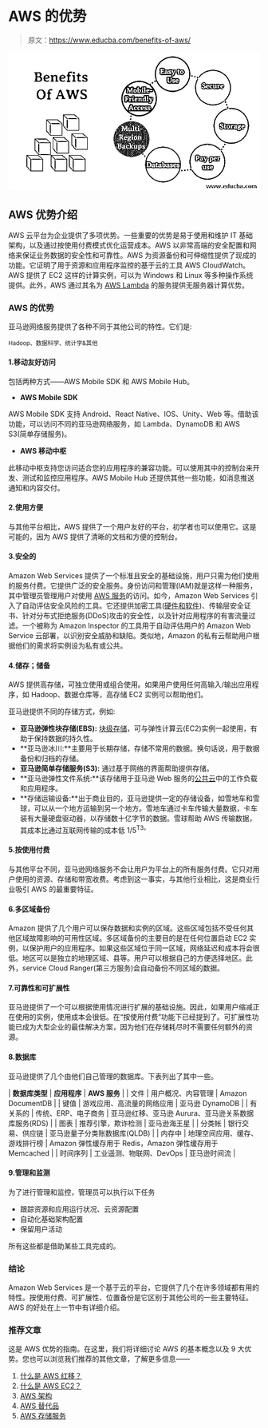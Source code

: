 # AWS 的优势

> 原文：<https://www.educba.com/benefits-of-aws/>

![Benefits of AWS](img/6bd6e6d4e88eb9e1848aeedb7c208e5f.png)



## AWS 优势介绍

AWS 云平台为企业提供了多项优势。一些重要的优势是易于使用和维护 IT 基础架构，以及通过按使用付费模式优化运营成本。AWS 以非常高端的安全配置和网络来保证业务数据的安全性和可靠性。AWS 为资源备份和可伸缩性提供了现成的功能。它证明了用于资源和应用程序监控的基于云的工具 AWS CloudWatch。AWS 提供了 EC2 这样的计算实例，可以为 Windows 和 Linux 等多种操作系统提供。此外，AWS 通过其名为 [AWS Lambda](https://www.educba.com/what-is-aws-lambda/) 的服务提供无服务器计算优势。

### AWS 的优势

亚马逊网络服务提供了各种不同于其他公司的特性。它们是:

<small>Hadoop、数据科学、统计学&其他</small>

#### 1.移动友好访问

包括两种方式——AWS Mobile SDK 和 AWS Mobile Hub。

*   **AWS Mobile SDK**

AWS Mobile SDK 支持 Android、React Native、IOS、Unity、Web 等。借助该功能，可以访问不同的亚马逊网络服务，如 Lambda、DynamoDB 和 AWS S3(简单存储服务)。

*   **AWS 移动中枢**

此移动中枢支持您访问适合您的应用程序的兼容功能。可以使用其中的控制台来开发、测试和监控应用程序。AWS Mobile Hub 还提供其他一些功能，如消息推送通知和内容交付。

#### 2.使用方便

与其他平台相比，AWS 提供了一个用户友好的平台，初学者也可以使用它。这是可能的，因为 AWS 提供了清晰的文档和方便的控制台。

#### 3.安全的

Amazon Web Services 提供了一个标准且安全的基础设施，用户只需为他们使用的服务付费。它提供广泛的安全服务。身份访问和管理(IAM)就是这样一种服务，其中管理员管理用户对使用 [AWS 服务](https://www.educba.com/aws-services/)的访问。如今，Amazon Web Services 引入了自动评估安全风险的工具。它还提供加密工具([硬件和软件](https://www.educba.com/hardware-vs-software/))、传输层安全证书、针对分布式拒绝服务(DDoS)攻击的安全性，以及针对应用程序的有害流量过滤。一个被称为 Amazon Inspector 的工具用于自动评估用户的 Amazon Web Service 云部署，以识别安全威胁和缺陷。类似地，Amazon 的私有云帮助用户根据他们的需求将实例设为私有或公共。

#### 4.储存；储备

AWS 提供高存储，可独立使用或组合使用。如果用户使用任何高输入/输出应用程序，如 Hadoop、数据仓库等，高存储 EC2 实例可以帮助他们。

亚马逊提供不同的存储方式，例如:

*   **亚马逊弹性块存储(EBS):** [块级存储](https://www.educba.com/block-level-storage/)，可与弹性计算云(EC2)实例一起使用，有助于保持数据的持久性。
*   **亚马逊冰川:**主要用于长期存储，存储不常用的数据。换句话说，用于数据备份和归档的存储。
*   **亚马逊简单存储服务(S3):** 通过基于网络的界面帮助提供存储。
*   **亚马逊弹性文件系统:**该存储用于亚马逊 Web 服务的[公共云](https://www.educba.com/what-is-public-cloud/)中的工作负载和应用程序。
*   **存储运输设备:**出于商业目的，亚马逊提供一定的存储设备，如雪地车和雪球，可以从一个地方运输到另一个地方。雪地车通过卡车传输大量数据，卡车装有大量硬盘驱动器，以存储数十亿字节的数据。雪球帮助 AWS 传输数据，其成本比通过互联网传输的成本低 1/5<sup>T3。</sup>

#### 5.按使用付费

与其他平台不同，亚马逊网络服务不会让用户为平台上的所有服务付费。它只对用户使用的资源、存储和带宽收费。考虑到这一事实，与其他行业相比，这是商业行业吸引 AWS 的最重要特征。

#### 6.多区域备份

Amazon 提供了几个用户可以保存数据和实例的区域。这些区域包括不受任何其他区域故障影响的可用性区域。多区域备份的主要目的是在任何位置启动 EC2 实例，以保护用户的应用程序。如果这些区域位于同一区域，网络延迟和成本将会很低。地区可以是独立的地理区域、县等。用户可以根据自己的方便选择地区。此外，service Cloud Ranger(第三方服务)会自动备份不同区域的数据。

#### 7.可靠性和可扩展性

亚马逊提供了一个可以根据使用情况进行扩展的基础设施。因此，如果用户缩减正在使用的实例，使用成本会很低。在“按使用付费”功能下已经提到了。可扩展性功能已成为大型企业的最佳解决方案，因为他们在存储耗尽时不需要任何额外的资源。

#### 8.数据库

亚马逊提供了几个由他们自己管理的数据库。下表列出了其中一些。

| **数据库类型** | **应用程序** | **AWS 服务** |
| 文件 | 用户概况、内容管理 | Amazon DocumentDB |
| 键值 | 游戏应用、高流量的网络应用 | 亚马逊 DynamoDB |
| 有关系的 | 传统、ERP、电子商务 | 亚马逊红移、亚马逊 Aurura、亚马逊关系数据库服务(RDS) |
| 图表 | 推荐引擎，欺诈检测 | 亚马逊海王星 |
| 分类帐 | 银行交易、供应链 | 亚马逊量子分类账数据库(QLDB) |
| 内存中 | 地理空间应用、缓存、游戏排行榜 | Amazon 弹性缓存用于 Redis，Amazon 弹性缓存用于 Memcached |
| 时间序列 | 工业遥测、物联网、DevOps | 亚马逊时间流 |

#### 9.管理和监测

为了进行管理和监控，管理员可以执行以下任务

*   跟踪资源和应用运行状况、云资源配置
*   自动化基础架构配置
*   保留用户活动

所有这些都是借助某些工具完成的。

### 结论

Amazon Web Services 是一个基于云的平台，它提供了几个在许多领域都有用的特性。按使用付费、可扩展性、位置备份是它区别于其他公司的一些主要特征。AWS 的好处在上一节中有详细介绍。

### 推荐文章

这是 AWS 优势的指南。在这里，我们将详细讨论 AWS 的基本概念以及 9 大优势。您也可以浏览我们推荐的其他文章，了解更多信息——

1.  [什么是 AWS 红移？](https://www.educba.com/what-is-aws-redshift/)
2.  [什么是 AWS EC2？](https://www.educba.com/what-is-aws-ec2/)
3.  [AWS 架构](https://www.educba.com/aws-architecture/)
4.  [AWS 替代品](https://www.educba.com/aws-alternatives/)
5.  [AWS 存储服务](https://www.educba.com/aws-storage-services/)





